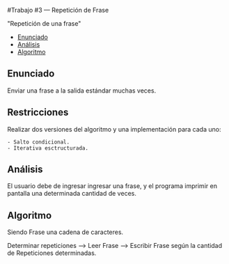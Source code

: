 #Trabajo #3 — Repetición de Frase

"Repetición de una frase"

 - [Enunciado](#enunciado)
 - [Análisis](#análisis)
 - [Algoritmo](#algoritmo)
 
## Enunciado ##
Enviar una frase a la salida estándar muchas veces.

## Restricciones ##
Realizar dos versiones del algoritmo y una implementación para cada uno:
````
- Salto condicional.
- Iterativa esctructurada.
````

## Análisis ##
El usuario debe de ingresar ingresar una frase, y el programa imprimir en pantalla una determinada cantidad de veces.

## Algoritmo ##
Siendo Frase una cadena de caracteres.

Determinar repeticiones --> Leer Frase --> Escribir Frase según la cantidad de Repeticiones determinadas. 
